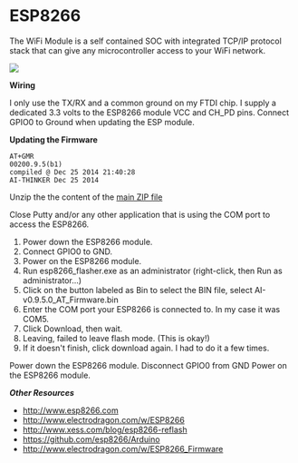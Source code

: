 # ESP8266
The WiFi Module is a self contained SOC with integrated TCP/IP protocol stack that can give any microcontroller access to your WiFi network.

<img src="https://github.com/mattwind/iot/esp8266/esp8266-module/blob/master/images/esp8266_pinout.png">

**Wiring**

I only use the TX/RX and a common ground on my FTDI chip. I supply a dedicated 3.3 volts to the ESP8266 module VCC and CH_PD pins. Connect GPIO0 to Ground when updating the ESP module.

**Updating the Firmware**

```
AT+GMR
00200.9.5(b1)
compiled @ Dec 25 2014 21:40:28
AI-THINKER Dec 25 2014
````

Unzip the the content of the [main ZIP file](https://github.com/mattwind/ESP8266/archive/master.zip)

Close Putty and/or any other application that is using the COM port to access the ESP8266.

1. Power down the ESP8266 module.
2. Connect GPIO0 to GND.
3. Power on the ESP8266 module.
4. Run esp8266_flasher.exe as an administrator (right-click, then Run as administrator...)
5. Click on the button labeled as Bin to select the BIN file, select AI-v0.9.5.0_AT_Firmware.bin
6. Enter the COM port your ESP8266 is connected to. In my case it was COM5.
7. Click Download, then wait.
8. Leaving, failed to leave flash mode. (This is okay!)
9. If it doesn't finish, click download again. I had to do it a few times.

Power down the ESP8266 module.
Disconnect GPIO0 from GND
Power on the ESP8266 module.

***Other Resources***
* http://www.esp8266.com
* http://www.electrodragon.com/w/ESP8266
* http://www.xess.com/blog/esp8266-reflash
* https://github.com/esp8266/Arduino
* http://www.electrodragon.com/w/ESP8266_Firmware


